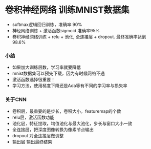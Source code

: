 # 卷积神经网络 训练MNIST数据集

- softmax逻辑回归训练，准确率 90%
- 神经网络训练 + 激活函数sigmoid 准确率95%
- 卷积神经网络训练 + relu + 池化, 全连接层 + dropout. 最终准确率达到98.6%

### 小结
- 如果加大训练层数，学习率就要降低
- mnist数据集可以预先下载，因为有时候网络不通
- 激活函数选择很重要！
- 学习方法，使用梯度下降还是Ada等有不同的学习率与损失率

### 关于CNN
- 卷积层，最重要的是步长，卷积大小，featuremap的个数
- relu层，激活函数功能
- 池化层，特征提取，均值池化与最大池化，步长与窗口大小一致
- 全连接层，把深度图像转换为像素节点输出
- dropout 对全连接层做调整
- 输出层 输出最终结果